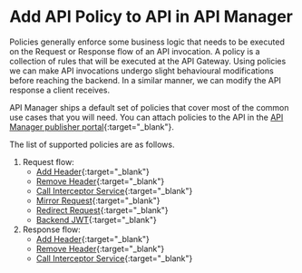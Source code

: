 # Add API Policy to API in API Manager

Policies generally enforce some business logic that needs to be executed on the Request or Response flow of an API invocation. A policy is a collection of rules that will be executed at the API Gateway. Using policies we can make API invocations undergo slight behavioural modifications before reaching the backend. In a similar manner, we can modify the API response a client receives.

API Manager ships a default set of policies that cover most of the common use cases that you will need. You can attach policies to the API in the [API Manager publisher portal](https://am.wso2.com/publisher){:target="_blank"}.

The list of supported policies are as follows.

1. Request flow:
    - [Add Header](./add-header.md){:target="_blank"}
    - [Remove Header](./remove-header.md){:target="_blank"}
    - [Call Interceptor Service](./interceptor-service.md){:target="_blank"}
    - [Mirror Request](./mirror-request.md){:target="_blank"}
    - [Redirect Request](./redirect-request.md){:target="_blank"}
    - [Backend JWT](./backend-jwt.md){:target="_blank"}
2. Response flow:
    - [Add Header](./add-header.md){:target="_blank"}
    - [Remove Header](./remove-header.md){:target="_blank"}
    - [Call Interceptor Service](./interceptor-service.md){:target="_blank"}